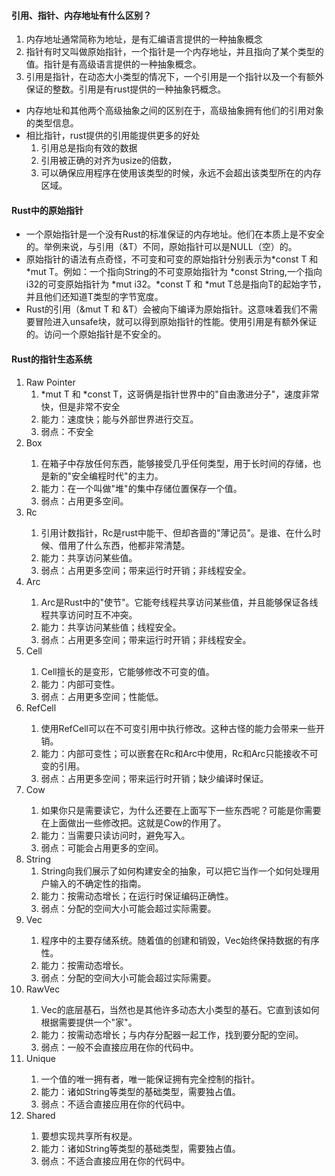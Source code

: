 #### 引用、指针、内存地址有什么区别？

1. 内存地址通常简称为地址，是有汇编语言提供的一种抽象概念
2. 指针有时又叫做原始指针，一个指针是一个内存地址，并且指向了某个类型的值。指针是有高级语言提供的一种抽象概念。
3. 引用是指针，在动态大小类型的情况下，一个引用是一个指针以及一个有额外保证的整数。引用是有rust提供的一种抽象钙概念。

- 内存地址和其他两个高级抽象之间的区别在于，高级抽象拥有他们的引用对象的类型信息。
- 相比指针，rust提供的引用能提供更多的好处
    1. 引用总是指向有效的数据
    2. 引用被正确的对齐为usize的倍数，
    3. 可以确保应用程序在使用该类型的时候，永远不会超出该类型所在的内存区域。

#### Rust中的原始指针

- 一个原始指针是一个没有Rust的标准保证的内存地址。他们在本质上是不安全的。举例来说，与引用（&T）不同，原始指针可以是NULL（空）的。
- 原始指针的语法有点奇怪，不可变和可变的原始指针分别表示为*const T 和 *mut T。例如：一个指向String的不可变原始指针为 *const
  String,一个指向i32的可变原始指针为 *mut i32。*const T 和 *mut T总是指向T的起始字节，并且他们还知道T类型的字节宽度。
- Rust的引用（&mut T 和 &T）会被向下编译为原始指针。这意味着我们不需要冒险进入unsafe块，就可以得到原始指针的性能。使用引用是有额外保证的。访问一个原始指针是不安全的。

#### Rust的指针生态系统

1. Raw Pointer
    1. *mut T 和 *const T，这哥俩是指针世界中的"自由激进分子"，速度非常快，但是非常不安全
    2. 能力：速度快；能与外部世界进行交互。
    3. 弱点：不安全
2. Box<T>
    1. 在箱子中存放任何东西，能够接受几乎任何类型，用于长时间的存储，也是新的"安全编程时代"的主力。
    2. 能力：在一个叫做"堆"的集中存储位置保存一个值。
    3. 弱点：占用更多空间。
3. Rc<T>
    1. 引用计数指针，Rc<T>是rust中能干、但却吝啬的"薄记员"。是谁、在什么时候、借用了什么东西，他都非常清楚。
    2. 能力：共享访问某些值。
    3. 弱点：占用更多空间；带来运行时开销；非线程安全。
4. Arc<T>
    1. Arc<T>是Rust中的"使节"。它能夸线程共享访问某些值，并且能够保证各线程共享访问时互不冲突。
    2. 能力：共享访问某些值；线程安全。
    3. 弱点：占用更多空间；带来运行时开销；非线程安全。
5. Cell<T>
    1. Cell<T>擅长的是变形，它能够修改不可变的值。
    2. 能力：内部可变性。
    3. 弱点：占用更多空间；性能低。
6. RefCell<T>
    1. 使用RefCell<T>可以在不可变引用中执行修改。这种古怪的能力会带来一些开销。
    2. 能力：内部可变性；可以嵌套在Rc和Arc中使用，Rc和Arc只能接收不可变的引用。
    3. 弱点：占用更多空间；带来运行时开销；缺少编译时保证。
7. Cow<T>
    1. 如果你只是需要读它，为什么还要在上面写下一些东西呢？可能是你需要在上面做出一些修改把。这就是Cow的作用了。
    2. 能力：当需要只读访问时，避免写入。
    3. 弱点：可能会占用更多的空间。
8. String
    1. String向我们展示了如何构建安全的抽象，可以把它当作一个如何处理用户输入的不确定性的指南。
    2. 能力：按需动态增长；在运行时保证编码正确性。
    3. 弱点：分配的空间大小可能会超过实际需要。
9. Vec<T>
    1. 程序中的主要存储系统。随着值的创建和销毁，Vec<T>始终保持数据的有序性。
    2. 能力：按需动态增长。
    3. 弱点：分配的空间大小可能会超过实际需要。
10. RawVec<T>
    1. Vec<T>的底层基石，当然也是其他许多动态大小类型的基石。它直到该如何根据需要提供一个"家"。
    2. 能力：按需动态增长；与内存分配器一起工作，找到要分配的空间。
    3. 弱点：一般不会直接应用在你的代码中。
11. Unique<T>
    1. 一个值的唯一拥有者，唯一能保证拥有完全控制的指针。
    2. 能力：诸如String等类型的基础类型，需要独占值。
    3. 弱点：不适合直接应用在你的代码中。
12. Shared<T>
    1. 要想实现共享所有权是。
    2. 能力：诸如String等类型的基础类型，需要独占值。
    3. 弱点：不适合直接应用在你的代码中。